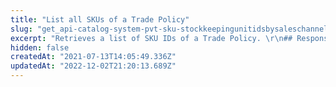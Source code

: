 ```yaml
---
title: "List all SKUs of a Trade Policy"
slug: "get_api-catalog-system-pvt-sku-stockkeepingunitidsbysaleschannel"
excerpt: "Retrieves a list of SKU IDs of a Trade Policy. \r\n## Response body example\r\n\r\n```json\r\n[\r\n    405380,\r\n    405381,\r\n    405382,\r\n    405383,\r\n    405384,\r\n    405385,\r\n    405386,\r\n    405387,\r\n    405388,\r\n    405389,\r\n    405390,\r\n    405391,\r\n    405392,\r\n    405393,\r\n    405394,\r\n    405395,\r\n    405396,\r\n    405397,\r\n    405398,\r\n    405399,\r\n    405400,\r\n    405556\r\n]\r\n```"
hidden: false
createdAt: "2021-07-13T14:05:49.336Z"
updatedAt: "2022-12-02T21:20:13.689Z"
---
```

